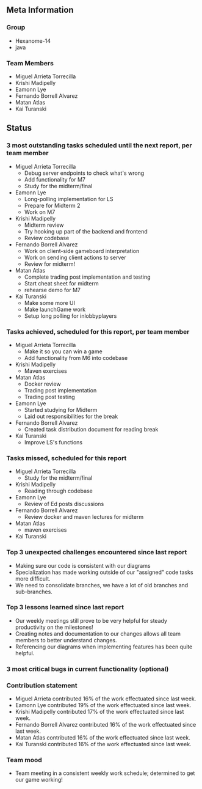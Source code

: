 ## Meta Information

### Group

- Hexanome-14
- java

### Team Members

- Miguel Arrieta Torrecilla
- Krishi Madipelly
- Eamonn Lye
- Fernando Borrell Alvarez
- Matan Atlas
- Kai Turanski

## Status

### 3 most outstanding tasks scheduled until the next report, per team member

- Miguel Arrieta Torrecilla
  - Debug server endpoints to check what's wrong
  - Add functionality for M7
  - Study for the midterm/final
- Eamonn Lye
  - Long-polling implementation for LS
  - Prepare for Midterm 2
  - Work on M7
- Krishi Madipelly
  - Midterm review
  - Try hooking up part of the backend and frontend
  - Review codebase
- Fernando Borrell Alvarez
  - Work on client-side gameboard interpretation
  - Work on sending client actions to server
  - Review for midterm! 
- Matan Atlas
  - Complete trading post implementation and testing
  - Start cheat sheet for midterm
  - rehearse demo for M7
- Kai Turanski
  - Make some more UI
  - Make launchGame work
  - Setup long polling for inlobbyplayers

### Tasks achieved, scheduled for this report, per team member

- Miguel Arrieta Torrecilla
  - Make it so you can win a game
  - Add functionality from M6 into codebase
- Krishi Madipelly
  - Maven exercises
- Matan Atlas
  - Docker review
  - Trading post implementation
  - Trading post testing
- Eamonn Lye
  - Started studying for Midterm
  - Laid out responsibilities for the break
- Fernando Borrell Alvarez
  - Created task distribution document for reading break
- Kai Turanski
  - Improve LS's functions

### Tasks missed, scheduled for this report

- Miguel Arrieta Torrecilla
  - Study for the midterm/final
- Krishi Madipelly
  - Reading through codebase
- Eamonn Lye
  - Review of Ed posts discussions
- Fernando Borrell Alvarez
  - Review docker and maven lectures for midterm
- Matan Atlas
  - maven exercises
- Kai Turanski

### Top 3 unexpected challenges encountered since last report

- Making sure our code is consistent with our diagrams
- Specialization has made working outside of our "assigned" code tasks more difficult.
- We need to consolidate branches, we have a lot of old branches and sub-branches.

### Top 3 lessons learned since last report

- Our weekly meetings still prove to be very helpful for steady productivity on the milestones!
- Creating notes and documentation to our changes allows all team members to better understand changes.
- Referencing our diagrams when implementing features has been quite helpful.

### 3 most critical bugs in current functionality (optional)

### Contribution statement

- Miguel Arrieta contributed 16% of the work effectuated since last week.
- Eamonn Lye contributed 19% of the work effectuated since last week.
- Krishi Madipelly contributed 17% of the work effectuated since last week.
- Fernando Borrell Alvarez contributed 16% of the work effectuated since last week.
- Matan Atlas contributed 16% of the work effectuated since last week.
- Kai Turanski contributed 16% of the work effectuated since last week.

### Team mood

- Team meeting in a consistent weekly work schedule; determined to get our game working! 
